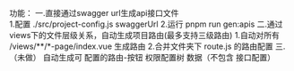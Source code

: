 

功能：
    一.直接通过swagger url生成api接口文件  
        1.配置 ./src/project-config.js    swaggerUrl
        2.运行 pnpm run gen:apis
    二.通过views下的文件层级关系，自动生成项目路由(最多支持三级路由)
        1.自动对所有 /views/**/*-page/index.vue 生成路由
        2.合并文件夹下 route.js 的路由配置
    三. （未做） 自动生成可 配置的路由-按钮  权限配置树 数据（不包含 接口配置）